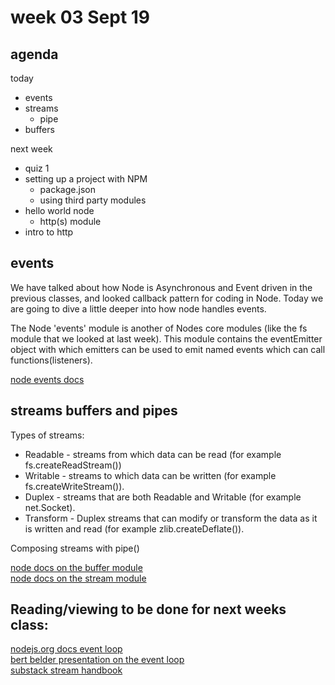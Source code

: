 # week 03 Sept 19

## agenda

today  
- events
- streams
  - pipe
- buffers

next week  
- quiz 1
- setting up a project with NPM
  - package.json
  - using third party modules
- hello world node
  - http(s) module
- intro to http

## events

We have talked about how Node is Asynchronous and Event driven in the previous
classes, and looked callback pattern for coding in Node. Today we are going to
dive a little deeper into how node handles events.

The Node 'events' module is another of Nodes core modules (like the fs module
that we looked at last week). This module contains the eventEmitter object with
which emitters can be used to emit named events which can call
functions(listeners). 

[node events docs](https://nodejs.org/dist/latest-v8.x/docs/api/events.html)


## streams buffers and pipes

Types of streams:

- Readable - streams from which data can be read (for example fs.createReadStream())
- Writable - streams to which data can be written (for example fs.createWriteStream()).
- Duplex - streams that are both Readable and Writable (for example net.Socket).
- Transform - Duplex streams that can modify or transform the data as it is written and read (for example zlib.createDeflate()).

Composing streams with pipe()

[node docs on the buffer module](https://nodejs.org/dist/latest-v8.x/docs/api/buffer.html)  
[node docs on the stream module](https://nodejs.org/dist/latest-v8.x/docs/api/stream.html)

## Reading/viewing to be done for next weeks class:

[nodejs.org docs event loop](https://nodejs.org/en/docs/guides/event-loop-timers-and-nexttick/)  
[bert belder presentation on the event loop](https://www.youtube.com/watch?v=PNa9OMajw9w)  
[substack stream handbook](https://github.com/substack/stream-handbook)

